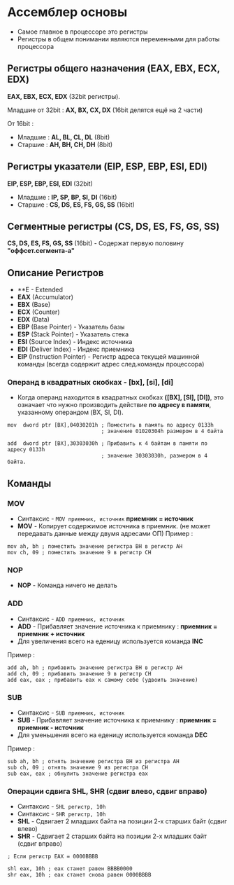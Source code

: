 # Ассемблер основы

* Самое главное в процессоре это регистры
* Регистры в общем понимании являются переменными для работы процессора

## Регистры общего назначения (EAX, EBX, ECX, EDX)
**EAX, EBX, ECX, EDX** (32bit регистры). 

Младшие от 32bit : **AX, BX, CX, DX** (16bit делятся ещё на 2 части)

От 16bit :
* Младшие : **AL, BL, CL, DL** (8bit)
* Старшие : **AH, BH, CH, DH** (8bit)

## Регистры указатели (EIP, ESP, EBP, ESI, EDI)
**EIP, ESP, EBP, ESI, EDI** (32bit)
* Младшие : **IP, SP, BP, SI, DI** (16bit) 
* Старшие : **CS, DS, ES, FS, GS, SS** (16bit) 

## Сегментные регистры (CS, DS, ES, FS, GS, SS)
**CS, DS, ES, FS, GS, SS** (16bit) - Содержат первую половину **"оффсет.сегмента-а"**

## Описание Регистров

* **E - Extended
* **EAX** (Accumulator)
* **EBX** (Base)
* **ECX** (Counter)
* **EDX** (Data)
* **EBP** (Base Pointer) - Указатель базы
* **ESP** (Stack Pointer) - Указатель стека
* **ESI** (Source Index) - Индекс источника
* **EDI** (Deliver Index) - Индекс приемника
* **EIP** (Instruction Pointer) - Регистр адреса текущей машинной команды (всегда содержит адрес след.команды процессора)

### Операнд в квадратных скобках - [bx], [si], [di]
* Когда операнд находится в квадратных скобках **([BX], [SI], [DI])**, это означает что нужно производить действие **по адресу в памяти**, указанному операндом (BX, SI, DI).
```
mov  dword ptr [ВX],04030201h ; Поместить в память по адресу 0133h 
                              ; значение 01020304h размером в 4 байта

add  dword ptr [BX],30303030h ; Прибавить к 4 байтам в памяти по адресу 0133h
                              ; значение 30303030h, размером в 4 байта.
```

## Команды

### MOV
* Синтаксис - `MOV приемник, источник` **приемник = источник**
* **MOV** - Копирует содержимое источника в приемник. (не может передавать данные между двумя адресами ОП)
Пример :
```
mov ah, bh ; поместить значение регистра BH в регистр AH
mov ch, 09 ; поместить значение 9 в регистр CH
```

### NOP
* **NOP** - Команда ничего не делать

### ADD
* Синтаксис - `ADD приемник, источник`
* **ADD** - Прибавляет значение источника к приемнику : **приемник = приемник + источник**
* Для увеличения всего на еденицу используется команда **INC**

Пример :
```
add ah, bh ; прибавить значение регистра BH в регистр AH
add ch, 09 ; прибавить значение 9 в регистр CH
add eax, eax ; прибавить eax к самому себе (удвоить значение)
```

### SUB
* Синтаксис - `SUB приемник, источник`
* **SUB** - Прибавляет значение источника к приемнику : **приемник = приемник - источник**
* Для уменьшения всего на еденицу используется команда **DEC**

Пример :
```
sub ah, bh ; отнять значение регистра BH из регистра AH
sub ch, 09 ; отнять значение 9 из регистра CH
sub eax, eax ; обнулить значение регистра eax
```

### Операции сдвига SHL, SHR (сдвиг влево, сдвиг вправо)
* Синтаксис - `SHL регистр, 10h`
* Синтаксис - `SHR регистр, 10h`
* **SHL** - Сдвигает 2 младших байта на позиции 2-х старших байт (сдвиг влево)
* **SHR** - Сдвигает 2 старших байта на позиции 2-х младших байт (сдвиг вправо)
```
; Если регистр EAX = 0000BBBB

shl eax, 10h ; eax станет равен ВВВВ0000
shr eax, 10h ; eax станет снова равен 0000BBBB
```

